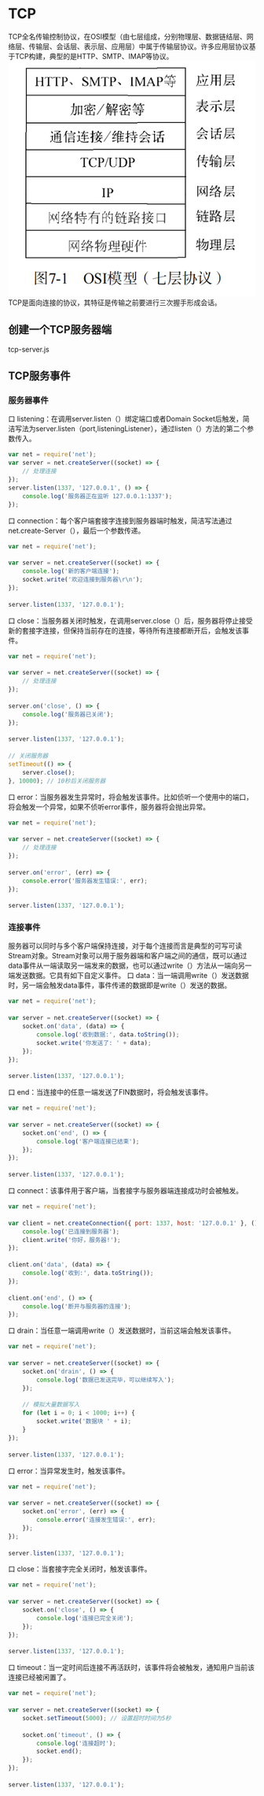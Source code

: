 # TCP
TCP全名传输控制协议，在OSI模型（由七层组成，分别物理层、数据链结层、网络层、传输层、会话层、表示层、应用层）中属于传输层协议。许多应用层协议基于TCP构建，典型的是HTTP、SMTP、IMAP等协议。
![alt text](pics/image.png)
TCP是面向连接的协议，其特征是传输之前要进行三次握手形成会话。
## 创建一个TCP服务器端
tcp-server.js

## TCP服务事件
### 服务器事件
口 listening：在调用server.listen（）绑定端口或者Domain Socket后触发，简洁写法为server.listen（port,listeningListener），通过listen（）方法的第二个参数传入。
```javascript
var net = require('net');
var server = net.createServer((socket) => {
    // 处理连接
});
server.listen(1337, '127.0.0.1', () => {
    console.log('服务器正在监听 127.0.0.1:1337');
});
```
口 connection：每个客户端套接字连接到服务器端时触发，简洁写法通过net.create-Server（），最后一个参数传递。
```javascript
var net = require('net');

var server = net.createServer((socket) => {
    console.log('新的客户端连接');
    socket.write('欢迎连接到服务器\r\n');
});

server.listen(1337, '127.0.0.1');
```
口 close：当服务器关闭时触发，在调用server.close（）后，服务器将停止接受新的套接字连接，但保持当前存在的连接，等待所有连接都断开后，会触发该事件。
```javascript
var net = require('net');

var server = net.createServer((socket) => {
    // 处理连接
});

server.on('close', () => {
    console.log('服务器已关闭');
});

server.listen(1337, '127.0.0.1');

// 关闭服务器
setTimeout(() => {
    server.close();
}, 10000); // 10秒后关闭服务器

```
口 error：当服务器发生异常时，将会触发该事件。比如侦听一个使用中的端口，将会触发一个异常，如果不侦听error事件，服务器将会抛出异常。
```javascript
var net = require('net');

var server = net.createServer((socket) => {
    // 处理连接
});

server.on('error', (err) => {
    console.error('服务器发生错误:', err);
});

server.listen(1337, '127.0.0.1');

```

### 连接事件
服务器可以同时与多个客户端保持连接，对于每个连接而言是典型的可写可读Stream对象。Stream对象可以用于服务器端和客户端之间的通信，既可以通过data事件从一端读取另一端发来的数据，也可以通过write（）方法从一端向另一端发送数据。它具有如下自定义事件。
口 data：当一端调用write（）发送数据时，另一端会触发data事件，事件传递的数据即是write（）发送的数据。
```javascript
var net = require('net');

var server = net.createServer((socket) => {
    socket.on('data', (data) => {
        console.log('收到数据:', data.toString());
        socket.write('你发送了: ' + data);
    });
});

server.listen(1337, '127.0.0.1');

```
口 end：当连接中的任意一端发送了FIN数据时，将会触发该事件。
```javascript
var net = require('net');

var server = net.createServer((socket) => {
    socket.on('end', () => {
        console.log('客户端连接已结束');
    });
});

server.listen(1337, '127.0.0.1');

```
口 connect：该事件用于客户端，当套接字与服务器端连接成功时会被触发。
```javascript
var net = require('net');

var client = net.createConnection({ port: 1337, host: '127.0.0.1' }, () => {
    console.log('已连接到服务器');
    client.write('你好，服务器!');
});

client.on('data', (data) => {
    console.log('收到:', data.toString());
});

client.on('end', () => {
    console.log('断开与服务器的连接');
});

```
口 drain：当任意一端调用write（）发送数据时，当前这端会触发该事件。
```javascript
var net = require('net');

var server = net.createServer((socket) => {
    socket.on('drain', () => {
        console.log('数据已发送完毕，可以继续写入');
    });

    // 模拟大量数据写入
    for (let i = 0; i < 1000; i++) {
        socket.write('数据块 ' + i);
    }
});

server.listen(1337, '127.0.0.1');

```
口 error：当异常发生时，触发该事件。
```javascript
var net = require('net');

var server = net.createServer((socket) => {
    socket.on('error', (err) => {
        console.error('连接发生错误:', err);
    });
});

server.listen(1337, '127.0.0.1');

```
口 close：当套接字完全关闭时，触发该事件。
```javascript
var net = require('net');

var server = net.createServer((socket) => {
    socket.on('close', () => {
        console.log('连接已完全关闭');
    });
});

server.listen(1337, '127.0.0.1');

```
口 timeout：当一定时间后连接不再活跃时，该事件将会被触发，通知用户当前该连接已经被闲置了。
```javascript
var net = require('net');

var server = net.createServer((socket) => {
    socket.setTimeout(5000); // 设置超时时间为5秒

    socket.on('timeout', () => {
        console.log('连接超时');
        socket.end();
    });
});

server.listen(1337, '127.0.0.1');

```
